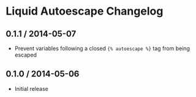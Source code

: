 # Liquid Autoescape Changelog

## 0.1.1 / 2014-05-07

* Prevent variables following a closed `{% autoescape %}` tag from being escaped

## 0.1.0 / 2014-05-06

* Initial release
